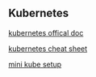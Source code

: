 ## Kubernetes 

[kubernetes offical doc](https://kubernetes.io/docs/tasks/tools/install-kubectl-linux/)

[kubernetes cheat sheet](https://spacelift.io/blog/kubernetes-cheat-sheet)

[mini kube setup](https://minikube.sigs.k8s.io/docs/start/?arch=%2Flinux%2Fx86-64%2Fstable%2Fbinary+download)

